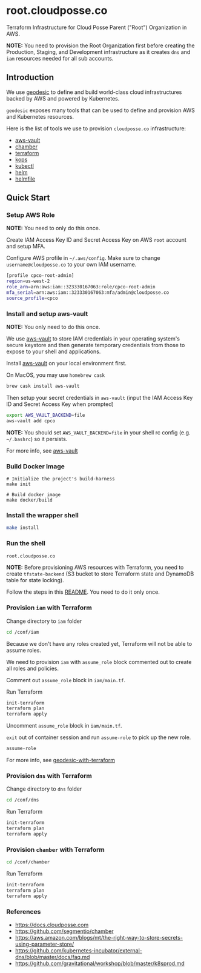 # root.cloudposse.co

Terraform Infrastructure for Cloud Posse Parent ("Root") Organization in AWS.

__NOTE:__ You need to provision the Root Organization first before creating the Production, Staging, and Development infrastructure as it creates `dns` and `iam` resources needed for all sub accounts.


## Introduction

We use [geodesic](https://github.com/cloudposse/geodesic) to define and build world-class cloud infrastructures backed by AWS and powered by Kubernetes.

`geodesic` exposes many tools that can be used to define and provision AWS and Kubernetes resources.

Here is the list of tools we use to provision `cloudposse.co` infrastructure:

* [aws-vault](https://github.com/99designs/aws-vault)
* [chamber](https://github.com/segmentio/chamber)
* [terraform](https://www.terraform.io/)
* [kops](https://github.com/kubernetes/kops)
* [kubectl](https://kubernetes.io/docs/reference/kubectl/overview/)
* [helm](https://helm.sh/)
* [helmfile](https://github.com/roboll/helmfile)


## Quick Start

### Setup AWS Role

__NOTE:__ You need to only do this once.

Create IAM Access Key ID and Secret Access Key on AWS `root` account and setup MFA.

Configure AWS profile in `~/.aws/config`. Make sure to change `username@cloudposse.co` to your own IAM username.

```bash
[profile cpco-root-admin]
region=us-west-2
role_arn=arn:aws:iam::323330167063:role/cpco-root-admin
mfa_serial=arn:aws:iam::323330167063:mfa/admin@cloudposse.co
source_profile=cpco
```

### Install and setup aws-vault

__NOTE:__ You only need to do this once.

We use [aws-vault](https://github.com/99designs/aws-vault)
to store IAM credentials in your operating system's secure keystore and then generate temporary credentials from those to expose to your shell and applications.

Install [aws-vault](https://github.com/99designs/aws-vault/releases) on your local environment first.

On MacOS, you may use `homebrew cask`

```bash
brew cask install aws-vault
```

Then setup your secret credentials in `aws-vault` (input the IAM Access Key ID and Secret Access Key when prompted)

```bash
export AWS_VAULT_BACKEND=file
aws-vault add cpco
```

__NOTE:__ You should set `AWS_VAULT_BACKEND=file` in your shell rc config (e.g. `~/.bashrc`) so it persists.

For more info, see [aws-vault](https://docs.cloudposse.com/docs/aws-vault)


### Build Docker Image

```
# Initialize the project's build-harness
make init

# Build docker image
make docker/build
```


### Install the wrapper shell

```bash
make install
```


### Run the shell

```bash
root.cloudposse.co
```


__NOTE:__ Before provisioning AWS resources with Terraform, you need to create `tfstate-backend` (S3 bucket to store Terraform state and DynamoDB table for state locking).

Follow the steps in this [README](conf/tfstate-backend/README.md). You need to do it only once.


### Provision `iam` with Terraform

Change directory to `iam` folder
```bash
cd /conf/iam
```

Because we don't have any roles created yet, Terraform will not be able to assume roles.

We need to provision `iam` with `assume_role` block commented out to create all roles and policies.

Comment out `assume_role` block in `iam/main.tf`.

Run Terraform
```bash
init-terraform
terraform plan
terraform apply
```

Uncomment `assume_role` block in `iam/main.tf`.

`exit` out of container session and run `assume-role` to pick up the new role.

```bash
assume-role
```

For more info, see [geodesic-with-terraform](https://docs.cloudposse.com/v0.9.0/docs/geodesic-with-terraform)


### Provision `dns` with Terraform

Change directory to `dns` folder
```bash
cd /conf/dns
```

Run Terraform
```bash
init-terraform
terraform plan
terraform apply
```


### Provision `chamber` with Terraform

```bash
cd /conf/chamber
```

Run Terraform
```bash
init-terraform
terraform plan
terraform apply
```


### References

* https://docs.cloudposse.com
* https://github.com/segmentio/chamber
* https://aws.amazon.com/blogs/mt/the-right-way-to-store-secrets-using-parameter-store/
* https://github.com/kubernetes-incubator/external-dns/blob/master/docs/faq.md
* https://github.com/gravitational/workshop/blob/master/k8sprod.md
